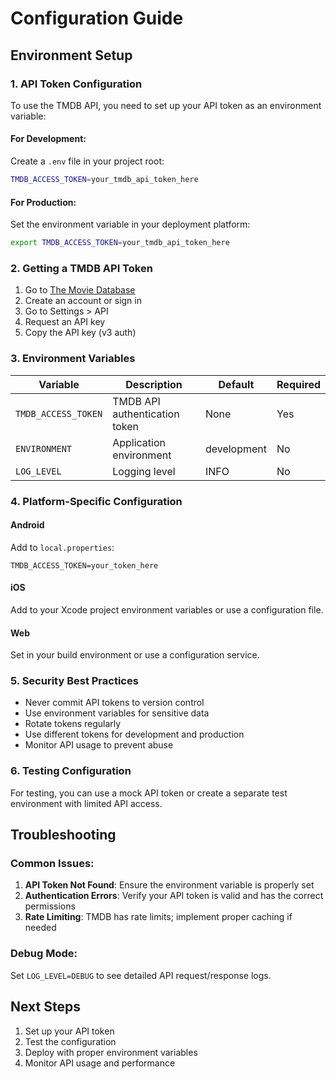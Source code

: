 # Configuration Guide

## Environment Setup

### 1. API Token Configuration

To use the TMDB API, you need to set up your API token as an environment variable:

#### For Development:
Create a `.env` file in your project root:
```bash
TMDB_ACCESS_TOKEN=your_tmdb_api_token_here
```

#### For Production:
Set the environment variable in your deployment platform:
```bash
export TMDB_ACCESS_TOKEN=your_tmdb_api_token_here
```

### 2. Getting a TMDB API Token

1. Go to [The Movie Database](https://www.themoviedb.org/)
2. Create an account or sign in
3. Go to Settings > API
4. Request an API key
5. Copy the API key (v3 auth)

### 3. Environment Variables

| Variable | Description | Default | Required |
|----------|-------------|---------|----------|
| `TMDB_ACCESS_TOKEN` | TMDB API authentication token | None | Yes |
| `ENVIRONMENT` | Application environment | development | No |
| `LOG_LEVEL` | Logging level | INFO | No |

### 4. Platform-Specific Configuration

#### Android
Add to `local.properties`:
```properties
TMDB_ACCESS_TOKEN=your_token_here
```

#### iOS
Add to your Xcode project environment variables or use a configuration file.

#### Web
Set in your build environment or use a configuration service.

### 5. Security Best Practices

- Never commit API tokens to version control
- Use environment variables for sensitive data
- Rotate tokens regularly
- Use different tokens for development and production
- Monitor API usage to prevent abuse

### 6. Testing Configuration

For testing, you can use a mock API token or create a separate test environment with limited API access.

## Troubleshooting

### Common Issues:

1. **API Token Not Found**: Ensure the environment variable is properly set
2. **Authentication Errors**: Verify your API token is valid and has the correct permissions
3. **Rate Limiting**: TMDB has rate limits; implement proper caching if needed

### Debug Mode:

Set `LOG_LEVEL=DEBUG` to see detailed API request/response logs.

## Next Steps

1. Set up your API token
2. Test the configuration
3. Deploy with proper environment variables
4. Monitor API usage and performance 